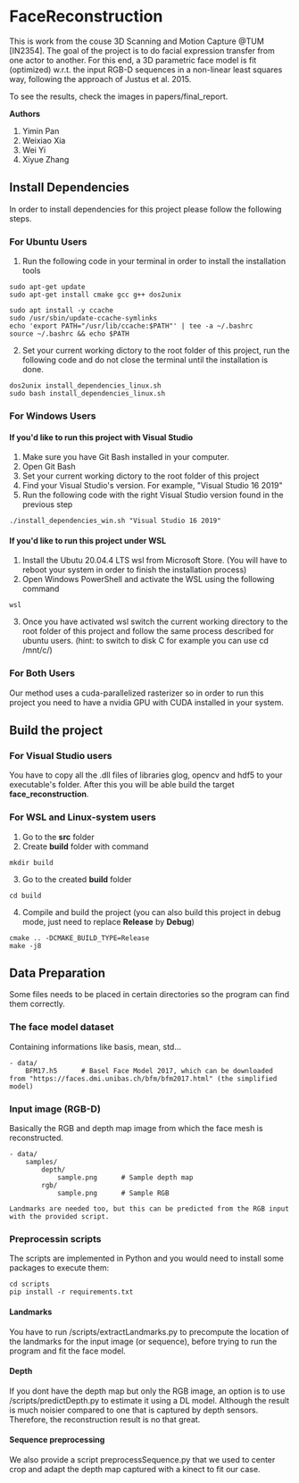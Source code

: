 # FaceReconstruction

This is work from the couse 3D Scanning and Motion Capture @TUM [IN2354]. The goal of the project is to do facial expression transfer from one actor to another. For this end, a 3D parametric face model is fit (optimized) w.r.t. the input RGB-D sequences in a non-linear least squares way, following the approach of Justus et al. 2015.

To see the results, check the images in papers/final_report.

<strong>Authors</strong>
1. Yimin Pan
2. Weixiao Xia
3. Wei Yi
4. Xiyue Zhang

## Install Dependencies
In order to install dependencies for this project please follow the following steps.
### For Ubuntu Users
1. Run the following code in your terminal in order to install the installation tools
```
sudo apt-get update
sudo apt-get install cmake gcc g++ dos2unix

sudo apt install -y ccache
sudo /usr/sbin/update-ccache-symlinks
echo 'export PATH="/usr/lib/ccache:$PATH"' | tee -a ~/.bashrc
source ~/.bashrc && echo $PATH
```
2. Set your current working dictory to the root folder of this project, run the following code and do not close the terminal until the installation
is done.
```
dos2unix install_dependencies_linux.sh
sudo bash install_dependencies_linux.sh
```
### For Windows Users
#### If you'd like to run this project with Visual Studio
1. Make sure you have Git Bash installed in your computer.
2. Open Git Bash
3. Set your current working dictory to the root folder of this project
4. Find your Visual Studio's version. For example, "Visual Studio 16 2019"
5. Run the following code with the right Visual Studio version found in the previous step
```
./install_dependencies_win.sh "Visual Studio 16 2019"
```
#### If you'd like to run this project under WSL
1. Install the Ubutu 20.04.4 LTS wsl from Microsoft Store. (You will have to reboot your system in order to finish the installation process)
2. Open Windows PowerShell and activate the WSL using the following command
```
wsl
```
3. Once you have activated wsl switch the current working directory to the root folder of this project and follow the same process described 
for ubuntu users. (hint: to switch to disk C for example you can use cd /mnt/c/)

### For Both Users
Our method uses a cuda-parallelized rasterizer so in order to run this project you need to have a nvidia GPU with CUDA installed in your system.

## Build the project
### For Visual Studio users
You have to copy all the .dll files of libraries glog, opencv and hdf5 to your executable's folder. After this you will be able build the target **face_reconstruction**.
### For WSL and Linux-system users
1. Go to the **src** folder
2. Create **build** folder with command
```
mkdir build
```
3. Go to the created **build** folder
```
cd build
```
4. Compile and build the project (you can also build this project in debug mode, just need to replace **Release** by **Debug**)
```
cmake .. -DCMAKE_BUILD_TYPE=Release
make -j8
```

## Data Preparation
Some files needs to be placed in certain directories so the program can find them correctly.
###  The face model dataset
Containing informations like basis, mean, std...
```
- data/
    BFM17.h5      # Basel Face Model 2017, which can be downloaded from "https://faces.dmi.unibas.ch/bfm/bfm2017.html" (the simplified model)
```
### Input image (RGB-D)
Basically the RGB and depth map image from which the face mesh is reconstructed.
```
- data/
    samples/
        depth/
            sample.png      # Sample depth map
        rgb/
            sample.png      # Sample RGB 
            
Landmarks are needed too, but this can be predicted from the RGB input with the provided script.
```

### Preprocessin scripts
The scripts are implemented in Python and you would need to install some packages to execute them:
```
cd scripts
pip install -r requirements.txt
```
#### Landmarks
You have to run /scripts/extractLandmarks.py to precompute the location of the landmarks for the input image (or sequence), before trying to run the program and fit the face model.

#### Depth
If you dont have the depth map but only the RGB image, an option is to use /scripts/predictDepth.py to estimate it using a DL model. Although the result is much noisier compared to one that is captured by depth sensors. Therefore, the reconstruction result is no that great.

#### Sequence preprocessing
We also provide a script preprocessSequence.py that we used to center crop and adapt the depth map captured with a kinect to fit our case. 
